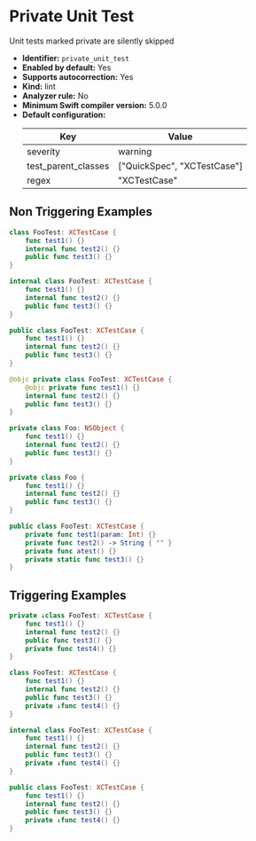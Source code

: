 # Private Unit Test

Unit tests marked private are silently skipped

* **Identifier:** `private_unit_test`
* **Enabled by default:** Yes
* **Supports autocorrection:** Yes
* **Kind:** lint
* **Analyzer rule:** No
* **Minimum Swift compiler version:** 5.0.0
* **Default configuration:**
  <table>
  <thead>
  <tr><th>Key</th><th>Value</th></tr>
  </thead>
  <tbody>
  <tr>
  <td>
  severity
  </td>
  <td>
  warning
  </td>
  </tr>
  <tr>
  <td>
  test_parent_classes
  </td>
  <td>
  [&quot;QuickSpec&quot;, &quot;XCTestCase&quot;]
  </td>
  </tr>
  <tr>
  <td>
  regex
  </td>
  <td>
  &quot;XCTestCase&quot;
  </td>
  </tr>
  </tbody>
  </table>

## Non Triggering Examples

```swift
class FooTest: XCTestCase {
    func test1() {}
    internal func test2() {}
    public func test3() {}
}
```

```swift
internal class FooTest: XCTestCase {
    func test1() {}
    internal func test2() {}
    public func test3() {}
}
```

```swift
public class FooTest: XCTestCase {
    func test1() {}
    internal func test2() {}
    public func test3() {}
}
```

```swift
@objc private class FooTest: XCTestCase {
    @objc private func test1() {}
    internal func test2() {}
    public func test3() {}
}
```

```swift
private class Foo: NSObject {
    func test1() {}
    internal func test2() {}
    public func test3() {}
}
```

```swift
private class Foo {
    func test1() {}
    internal func test2() {}
    public func test3() {}
}
```

```swift
public class FooTest: XCTestCase {
    private func test1(param: Int) {}
    private func test2() -> String { "" }
    private func atest() {}
    private static func test3() {}
}
```

## Triggering Examples

```swift
private ↓class FooTest: XCTestCase {
    func test1() {}
    internal func test2() {}
    public func test3() {}
    private func test4() {}
}
```

```swift
class FooTest: XCTestCase {
    func test1() {}
    internal func test2() {}
    public func test3() {}
    private ↓func test4() {}
}
```

```swift
internal class FooTest: XCTestCase {
    func test1() {}
    internal func test2() {}
    public func test3() {}
    private ↓func test4() {}
}
```

```swift
public class FooTest: XCTestCase {
    func test1() {}
    internal func test2() {}
    public func test3() {}
    private ↓func test4() {}
}
```